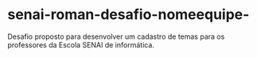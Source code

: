 # senai-roman-desafio-nomeequipe-
Desafio proposto para desenvolver um cadastro de temas para os professores da Escola SENAI de informática.
